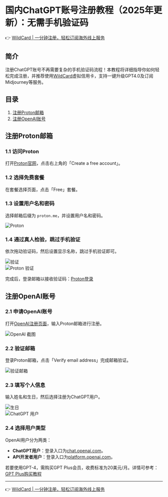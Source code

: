 # 国内ChatGPT账号注册教程（2025年更新）：无需手机验证码

👉 [WildCard | 一分钟注册，轻松订阅海外线上服务](https://bbtdd.com/WildCard)

## 简介

注册ChatGPT账号不再需要复杂的手机验证码流程！本教程将详细指导你如何轻松完成注册，并推荐使用[WildCard](https://bbtdd.com/WildCard)虚拟信用卡，支持一键升级GPT4.0及订阅Midjourney等服务。

## 目录

1. [注册Proton邮箱](#注册proton邮箱)
2. [注册OpenAI账号](#注册openai账号)

## 注册Proton邮箱

### 1.1 访问Proton

打开[Proton官网](https://proton.me/)，点击右上角的「Create a free account」。



### 1.2 选择免费套餐

在套餐选择页面，点击「Free」套餐。



### 1.3 设置用户名和密码

选择邮箱后缀为 `proton.me`，并设置用户名和密码。

![Proton](https://bbtdd.com/img/40686806991591.webp)

### 1.4 通过真人检验，跳过手机验证

依次拖动验证码，然后设置显示名称，跳过手机验证即可。

![验证](https://bbtdd.com/img/6439924375516722.webp)  
![Proton 验证](https://bbtdd.com/img/91889725684780.webp)

完成后，登录邮箱以接收验证码：[Proton登录](https://proton.me/)

## 注册OpenAI账号

### 2.1 申请OpenAI账号

打开[OpenAI注册页面](https://chat.openai.com/)，输入Proton邮箱进行注册。

![OpenAI 截图](https://bbtdd.com/img/05312138.webp)

### 2.2 验证邮箱

登录Proton邮箱，点击「Verify email address」完成邮箱验证。

![验证邮箱](https://bbtdd.com/img/4226098062461.webp)

### 2.3 填写个人信息

输入姓名和生日，然后选择注册为ChatGPT用户。

![生日](https://bbtdd.com/img/417841107.webp)  
![ChatGPT 用户](https://bbtdd.com/img/2139856669809.webp)

### 2.4 选择用户类型

OpenAI用户分为两类：  
- **ChatGPT用户**：登录入口为[chat.openai.com](https://chat.openai.com/)。  
- **API开发者用户**：登录入口为[platform.openai.com](https://platform.openai.com/)。

若要使用GPT-4，需购买GPT Plus会员，收费标准为20美元/月。详情可参考：[GPT Plus购买教程](https://bbtdd.com/WildCard)

---

👉 [WildCard | 一分钟注册，轻松订阅海外线上服务](https://bbtdd.com/WildCard)